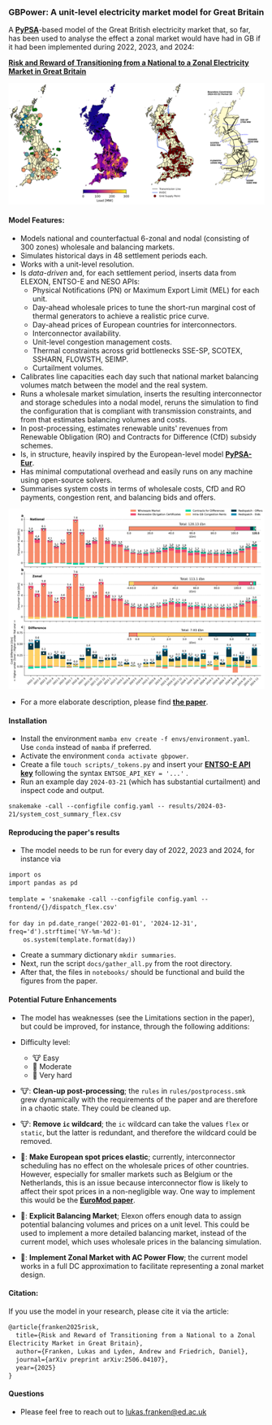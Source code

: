 ### GBPower: A unit-level electricity market model for Great Britain

A **[PyPSA](https://github.com/pypsa/pypsa)**-based model of the Great British electricity market that, so far, has been used to analyse the effect a zonal market would have had in GB if it had been implemented during 2022, 2023, and 2024:

**[Risk and Reward of Transitioning from a National to a Zonal Electricity Market in Great Britain](https://arxiv.org/abs/2506.04107)**

![Model Overview](docs/model.png)

#### Model Features:
- Models national and counterfactual 6-zonal and nodal (consisting of 300 zones) wholesale and balancing markets.
- Simulates historical days in 48 settlement periods each.
- Works with a unit-level resolution.
- Is *data-driven* and, for each settlement period, inserts data from ELEXON, ENTSO-E and NESO APIs:
    - Physical Notifications (PN) or Maximum Export Limit (MEL) for each unit.
    - Day-ahead wholesale prices to tune the short-run marginal cost of thermal generators to achieve a realistic price curve.
    - Day-ahead prices of European countries for interconnectors.
    - Interconnector availability.
    - Unit-level congestion management costs.
    - Thermal constraints across grid bottlenecks SSE-SP, SCOTEX, SSHARN, FLOWSTH, SEIMP.
    - Curtailment volumes.
- Calibrates line capacities each day such that national market balancing volumes match between the model and the real system.
- Runs a wholesale market simulation, inserts the resulting interconnector and storage schedules into a nodal model, reruns the simulation to find the configuration that is compliant with transmission constraints, and from that estimates balancing volumes and costs.
- In post-processing, estimates renewable units' revenues from Renewable Obligation (RO) and Contracts for Difference (CfD) subsidy schemes.
- Is, in structure, heavily inspired by the European-level model **[PyPSA-Eur](https://github.com/pypsa/pypsa-eur)**.
- Has minimal computational overhead and easily runs on any machine using open-source solvers.
- Summarises system costs in terms of wholesale costs, CfD and RO payments, congestion rent, and balancing bids and offers.

![Consumer Cost](docs/system_cost.png)

- For a more elaborate description, please find **[the paper](https://arxiv.org/abs/2506.04107)**.

#### Installation

- Install the environment `mamba env create -f envs/environment.yaml`. Use `conda` instead of `mamba` if preferred.
- Activate the environment `conda activate gbpower`.
- Create a file `touch scripts/_tokens.py` and insert your **[ENTSO-E API key](https://uat-transparency.entsoe.eu/content/static_content/Static%20content/web%20api/how_to_get_security_token.html)** following the syntax `ENTSOE_API_KEY = '...'` .
- Run an example day `2024-03-21` (which has substantial curtailment) and inspect code and output.
```
snakemake -call --configfile config.yaml -- results/2024-03-21/system_cost_summary_flex.csv
```

#### Reproducing the paper's results

- The model needs to be run for every day of 2022, 2023 and 2024, for instance via

```
import os
import pandas as pd

template = 'snakemake -call --configfile config.yaml -- frontend/{}/dispatch_flex.csv'

for day in pd.date_range('2022-01-01', '2024-12-31', freq='d').strftime('%Y-%m-%d'):
    os.system(template.format(day))
```

- Create a summary dictionary `mkdir summaries`.
- Next, run the script `docs/gather_all.py` from the root directory.
- After that, the files in `notebooks/` should be functional and build the figures from the paper.


#### Potential Future Enhancements

- The model has weaknesses (see the Limitations section in the paper), but could be improved, for instance, through the following additions:
- Difficulty level: 
    - 🐮 Easy
    - 🦂 Moderate
    - 🐉 Very hard

- 🐮: **Clean-up post-processing**; the `rules` in `rules/postprocess.smk` grew dynamically with the requirements of the paper and are therefore in a chaotic state. They could be cleaned up.
- 🐮: **Remove `ic` wildcard**; the `ic` wildcard can take the values `flex` or `static`, but the latter is redundant, and therefore the wildcard could be removed.
- 🦂: **Make European spot prices elastic**; currently, interconnector scheduling has no effect on the wholesale prices of other countries. However, especially for smaller markets such as Belgium or the Netherlands, this is an issue because interconnector flow is likely to affect their spot prices in a non-negligible way. One way to implement this would be the **[EuroMod paper](https://www.sciencedirect.com/science/article/pii/S0140988324000513)**.
- 🐉: **Explicit Balancing Market**; Elexon offers enough data to assign potential balancing volumes and prices on a unit level. This could be used to implement a more detailed balancing market, instead of the current model, which uses wholesale prices in the balancing simulation.
- 🐉: **Implement Zonal Market with AC Power Flow**; the current model works in a full DC approximation to facilitate representing a zonal market design.


#### Citation:
If you use the model in your research, please cite it via the article:
```
@article{franken2025risk,
  title={Risk and Reward of Transitioning from a National to a Zonal Electricity Market in Great Britain},
  author={Franken, Lukas and Lyden, Andrew and Friedrich, Daniel},
  journal={arXiv preprint arXiv:2506.04107},
  year={2025}
}
```


#### Questions
- Please feel free to reach out to lukas.franken@ed.ac.uk


